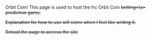 Orbit Coin!
This page is used to host the frc Orbit Coin <s>betting<\s> prediction game.

Explanation for how to use will come when I feel like writing it.

Reload the page to access the site
